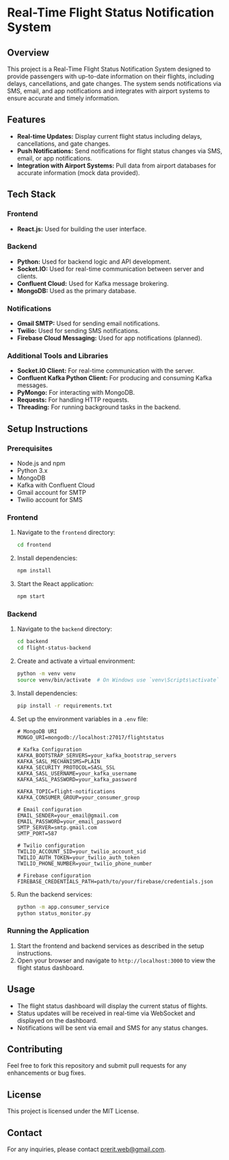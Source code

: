 # Real-Time Flight Status Notification System

## Overview

This project is a Real-Time Flight Status Notification System designed to provide passengers with up-to-date information on their flights, including delays, cancellations, and gate changes. The system sends notifications via SMS, email, and app notifications and integrates with airport systems to ensure accurate and timely information.

## Features

- **Real-time Updates:** Display current flight status including delays, cancellations, and gate changes.
- **Push Notifications:** Send notifications for flight status changes via SMS, email, or app notifications.
- **Integration with Airport Systems:** Pull data from airport databases for accurate information (mock data provided).

## Tech Stack

### Frontend

- **React.js:** Used for building the user interface.

### Backend

- **Python:** Used for backend logic and API development.
- **Socket.IO:** Used for real-time communication between server and clients.
- **Confluent Cloud:** Used for Kafka message brokering.
- **MongoDB:** Used as the primary database.

### Notifications

- **Gmail SMTP:** Used for sending email notifications.
- **Twilio:** Used for sending SMS notifications.
- **Firebase Cloud Messaging:** Used for app notifications (planned).

### Additional Tools and Libraries

- **Socket.IO Client:** For real-time communication with the server.
- **Confluent Kafka Python Client:** For producing and consuming Kafka messages.
- **PyMongo:** For interacting with MongoDB.
- **Requests:** For handling HTTP requests.
- **Threading:** For running background tasks in the backend.

## Setup Instructions

### Prerequisites

- Node.js and npm
- Python 3.x
- MongoDB
- Kafka with Confluent Cloud
- Gmail account for SMTP
- Twilio account for SMS

### Frontend

1. Navigate to the `frontend` directory:
    ```bash
    cd frontend
    ```

2. Install dependencies:
    ```bash
    npm install
    ```

3. Start the React application:
    ```bash
    npm start
    ```

### Backend

1. Navigate to the `backend` directory:
    ```bash
    cd backend
    cd flight-status-backend
    ```

2. Create and activate a virtual environment:
    ```bash
    python -m venv venv
    source venv/bin/activate  # On Windows use `venv\Scripts\activate`
    ```

3. Install dependencies:
    ```bash
    pip install -r requirements.txt
    ```

4. Set up the environment variables in a `.env` file:
    ```env
    # MongoDB URI
    MONGO_URI=mongodb://localhost:27017/flightstatus

    # Kafka Configuration
    KAFKA_BOOTSTRAP_SERVERS=your_kafka_bootstrap_servers
    KAFKA_SASL_MECHANISMS=PLAIN
    KAFKA_SECURITY_PROTOCOL=SASL_SSL
    KAFKA_SASL_USERNAME=your_kafka_username
    KAFKA_SASL_PASSWORD=your_kafka_password

    KAFKA_TOPIC=flight-notifications
    KAFKA_CONSUMER_GROUP=your_consumer_group

    # Email configuration
    EMAIL_SENDER=your_email@gmail.com
    EMAIL_PASSWORD=your_email_password
    SMTP_SERVER=smtp.gmail.com
    SMTP_PORT=587

    # Twilio configuration
    TWILIO_ACCOUNT_SID=your_twilio_account_sid
    TWILIO_AUTH_TOKEN=your_twilio_auth_token
    TWILIO_PHONE_NUMBER=your_twilio_phone_number

    # Firebase configuration
    FIREBASE_CREDENTIALS_PATH=path/to/your/firebase/credentials.json
    ```

5. Run the backend services:
    ```bash
    python -m app.consumer_service
    python status_monitor.py
    ```

### Running the Application

1. Start the frontend and backend services as described in the setup instructions.
2. Open your browser and navigate to `http://localhost:3000` to view the flight status dashboard.

## Usage

- The flight status dashboard will display the current status of flights.
- Status updates will be received in real-time via WebSocket and displayed on the dashboard.
- Notifications will be sent via email and SMS for any status changes.

## Contributing

Feel free to fork this repository and submit pull requests for any enhancements or bug fixes.

## License

This project is licensed under the MIT License.

## Contact

For any inquiries, please contact [prerit.web@gmail.com](mailto:prerit.web@gmail.com).




